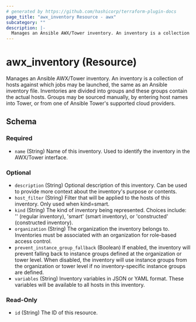 ```yaml
---
# generated by https://github.com/hashicorp/terraform-plugin-docs
page_title: "awx_inventory Resource - awx"
subcategory: ""
description: |-
  Manages an Ansible AWX/Tower inventory. An inventory is a collection of hosts against which jobs may be launched, the same as an Ansible inventory file. Inventories are divided into groups and these groups contain the actual hosts. Groups may be sourced manually, by entering host names into Tower, or from one of Ansible Tower's supported cloud providers.
---
```


# awx_inventory (Resource)

Manages an Ansible AWX/Tower inventory. An inventory is a collection of hosts against which jobs may be launched, the same as an Ansible inventory file. Inventories are divided into groups and these groups contain the actual hosts. Groups may be sourced manually, by entering host names into Tower, or from one of Ansible Tower's supported cloud providers.



<!-- schema generated by tfplugindocs -->
## Schema

### Required

- `name` (String) Name of this inventory. Used to identify the inventory in the AWX/Tower interface.

### Optional

- `description` (String) Optional description of this inventory. Can be used to provide more context about the inventory's purpose or contents.
- `host_filter` (String) Filter that will be applied to the hosts of this inventory. Only used when kind=smart.
- `kind` (String) The kind of inventory being represented. Choices include: '' (regular inventory), 'smart' (smart inventory), or 'constructed' (constructed inventory).
- `organization` (String) The organization the inventory belongs to. Inventories must be associated with an organization for role-based access control.
- `prevent_instance_group_fallback` (Boolean) If enabled, the inventory will prevent falling back to instance groups defined at the organization or tower level. When disabled, the inventory will use instance groups from the organization or tower level if no inventory-specific instance groups are defined.
- `variables` (String) Inventory variables in JSON or YAML format. These variables will be available to all hosts in this inventory.

### Read-Only

- `id` (String) The ID of this resource.
